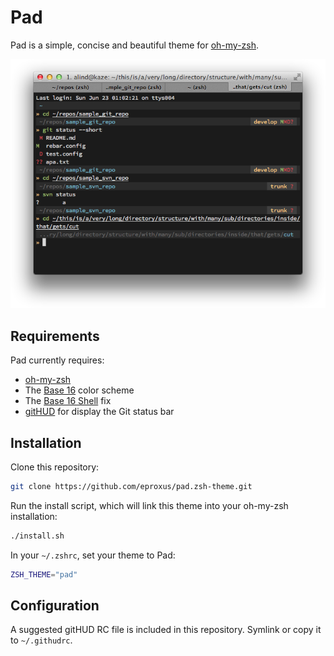 Pad
===

Pad is a simple, concise and beautiful theme for [oh-my-zsh][oh-my-zsh].

![Screenshot of Pad](screenshot.png "Pad Screenshot")

Requirements
------------

Pad currently requires:
* [oh-my-zsh][oh-my-zsh]
* The [Base 16][base-16] color scheme
* The [Base 16 Shell][base-16-shell] fix
* [gitHUD][githud] for display the Git status bar

Installation
------------

Clone this repository:

```sh
git clone https://github.com/eproxus/pad.zsh-theme.git
```

Run the install script, which will link this theme into your oh-my-zsh
installation:

```sh
./install.sh
```

In your `~/.zshrc`, set your theme to Pad:

```sh
ZSH_THEME="pad"
```

Configuration
-------------

A suggested gitHUD RC file is included in this repository. Symlink or copy it
to `~/.githudrc`.



[oh-my-zsh]: https://github.com/robbyrussell/oh-my-zsh "Oh My Zsh"
[base-16]: https://github.com/chriskempson/base16 "Base 16 Color Scheme"
[base-16-shell]: https://github.com/chriskempson/base16-shell "Base 16 Shell"
[githud]: https://github.com/gbataille/gitHUD "gitHUD"

